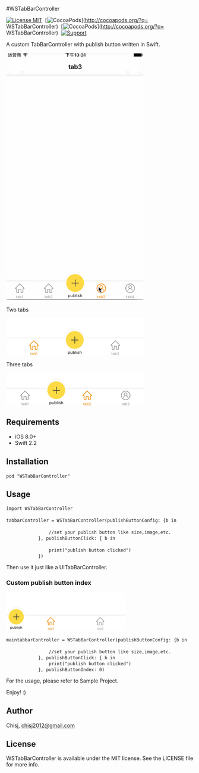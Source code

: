 #WSTabBarController

[![License MIT](https://img.shields.io/badge/license-MIT-green.svg)](https://raw.githubusercontent.com/chisj/WSTabBarController/master/LICENSE)&nbsp;
[![CocoaPods](https://img.shields.io/badge/pod-0.0.3-blue.svg)](http://cocoapods.org/?q= WSTabBarController)&nbsp;
[![CocoaPods](https://img.shields.io/badge/platform-iOS-blue.svg)](http://cocoapods.org/?q= WSTabBarController)&nbsp;
[![Support](https://img.shields.io/badge/support-iOS%208%2B-blue.svg)](https://www.apple.com/nl/ios/)&nbsp;


A custom TabBarController with publish button written in Swift.

![screenShot](ScreenShot/tabbarsample.gif)

Two tabs

![screenShot2](ScreenShot/screen_shot2.png)

Three tabs

![screenShot3](ScreenShot/screen_shot3.png)

## Requirements

- iOS 8.0+
- Swift 2.2

## Installation


```
pod "WSTabBarController"
```

## Usage

```
import WSTabBarController

tabbarController = WSTabBarController(publishButtonConfig: {b in

            	//set your publish button like size,image,etc.
            }, publishButtonClick: { b in 
            
            	print("publish button clicked")
            })

```

Then use it just like a UITabBarController.

### Custom publish button index


![screenShot4](ScreenShot/screen_shot4.png)



```
maintabbarController = WSTabBarController(publishButtonConfig: {b in

            	//set your publish button like size,image,etc.
            }, publishButtonClick: { b in 
            	print("publish button clicked")
            }, publishButtonIndex: 0)
```


For the usage, please refer to Sample Project.


Enjoy! :)



## Author

Chisj, chisj2012@gmail.com
## License

WSTabBarController is available under the MIT license. See the LICENSE file for more info.
